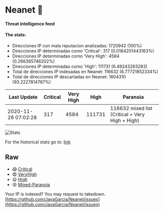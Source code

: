 # Neanet :hocho:
#### Threat intelligence feed
#### The stats:

- Direcciones IP con mala reputacion analizadas: 1720942 (100%)
- Direcciones IP determinadas como 'Critical':  317 (0.0184201443163%)
- Direcciones IP determinadas como 'Very High':  4584 (0.266365746202%)
- Direcciones IP determinadas como 'High':  111731 (6.49243263283)
- Total de direcciones IP indexadas en Neanet:  116632 (6.77721852334%)
- Total de direcciones IP descartadas en Neanet:  1604310 (93.2227814767%)

| Last Update | Critical | Very High | High | Paranoia |
| --- | --- | --- | --- | --- |
| 2020-11-26 07:02:28 | 317 | 4584 | 111731 | 116632 mixed list (Critical + Very High + High)|

![Stats](https://docs.google.com/spreadsheets/d/e/2PACX-1vSnaNMIXVabIpDJjufMlzH7poXnshF3mgd8Is1g9ytUEzVsP5my4Trn8f-xkoLLQ38xpL3HtmUexLo6/pubchart?oid=501124687&format=image)

For the historical stats go to: [link](/stats.csv)
## Raw
- :scream: [Critical](https://raw.githubusercontent.com/JavaGarcia/Neanet/master/blacklists/neanet_critical.txt)
- :fearful: [VeryHigh](https://raw.githubusercontent.com/JavaGarcia/Neanet/master/blacklists/neanet_veryHigh.txtt)
- :frowning: [High](https://raw.githubusercontent.com/JavaGarcia/Neanet/master/blacklists/neanet_high.txt)
- :dizzy_face: [Mixed-Paranoia](https://raw.githubusercontent.com/JavaGarcia/Neanet/master/blacklists/neanet_all.txt)


Your IP is indexed? You may request to takedown. [https://github.com/JavaGarcia/Neanet/issues](https://github.com/JavaGarcia/Neanet/issues)














































































































































































































































































































































































































































































































































































































































































































































































































































































































































































































































































































































































































































































































































































































































































































































































































































































































































































































































































































































































































































































































































































































































































































































































































































































































